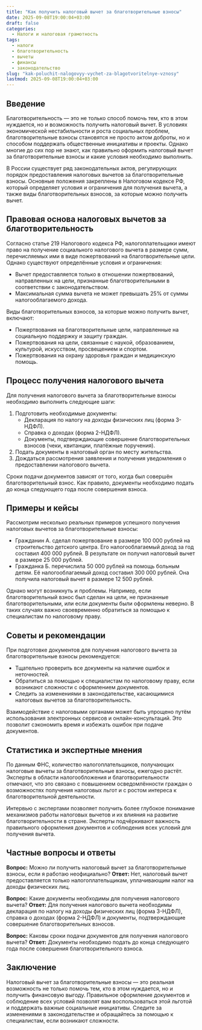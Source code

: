 ```yaml
---
title: "Как получить налоговый вычет за благотворительные взносы"
date: 2025-09-08T19:00:04+03:00
draft: false
categories:
  - Налоги и налоговая грамотность
tags:
  - налоги
  - благотворительность
  - вычеты
  - финансы
  - законодательство
slug: "kak-poluchit-nalogovyy-vychet-za-blagotvoritelnye-vznosy"
lastmod: 2025-09-08T19:00:04+03:00
---
```


## Введение

Благотворительность — это не только способ помочь тем, кто в этом нуждается, но и возможность получить налоговый вычет. В условиях экономической нестабильности и роста социальных проблем, благотворительные взносы становятся не просто актом доброты, но и способом поддержать общественные инициативы и проекты. Однако многие до сих пор не знают, как правильно оформить налоговый вычет за благотворительные взносы и какие условия необходимо выполнить.

В России существует ряд законодательных актов, регулирующих порядок предоставления налоговых вычетов за благотворительные взносы. Основные положения закреплены в Налоговом кодексе РФ, который определяет условия и ограничения для получения вычета, а также виды благотворительных взносов, за которые можно получить вычет.

## Правовая основа налоговых вычетов за благотворительность

Согласно статье 219 Налогового кодекса РФ, налогоплательщики имеют право на получение социального налогового вычета в размере сумм, перечисляемых ими в виде пожертвований на благотворительные цели. Однако существуют определённые условия и ограничения:

- Вычет предоставляется только в отношении пожертвований, направленных на цели, признанные благотворительными в соответствии с законодательством.
- Максимальная сумма вычета не может превышать 25% от суммы налогооблагаемого дохода.

Виды благотворительных взносов, за которые можно получить вычет, включают:

- Пожертвования на благотворительные цели, направленные на социальную поддержку и защиту граждан.
- Пожертвования на цели, связанные с наукой, образованием, культурой, искусством, просвещением и спортом.
- Пожертвования на охрану здоровья граждан и медицинскую помощь.

## Процесс получения налогового вычета

Для получения налогового вычета за благотворительные взносы необходимо выполнить следующие шаги:

1. Подготовить необходимые документы:
   - Декларация по налогу на доходы физических лиц (форма 3-НДФЛ).
   - Справка о доходах (форма 2-НДФЛ).
   - Документы, подтверждающие совершение благотворительных взносов (чеки, квитанции, платёжные поручения).
2. Подать документы в налоговый орган по месту жительства.
3. Дождаться рассмотрения заявления и получения уведомления о предоставлении налогового вычета.

Сроки подачи документов зависят от того, когда был совершён благотворительный взнос. Как правило, документы необходимо подать до конца следующего года после совершения взноса.

## Примеры и кейсы

Рассмотрим несколько реальных примеров успешного получения налоговых вычетов за благотворительные взносы:

- Гражданин А. сделал пожертвование в размере 100 000 рублей на строительство детского центра. Его налогооблагаемый доход за год составил 400 000 рублей. В результате он получил налоговый вычет в размере 25 000 рублей.
- Гражданка Б. перечислила 50 000 рублей на помощь больным детям. Её налогооблагаемый доход составил 300 000 рублей. Она получила налоговый вычет в размере 12 500 рублей.

Однако могут возникнуть и проблемы. Например, если благотворительный взнос был сделан на цели, не признанные благотворительными, или если документы были оформлены неверно. В таких случаях важно своевременно обратиться за помощью к специалистам по налоговому праву.

## Советы и рекомендации

При подготовке документов для получения налогового вычета за благотворительные взносы рекомендуется:

- Тщательно проверить все документы на наличие ошибок и неточностей.
- Обратиться за помощью к специалистам по налоговому праву, если возникают сложности с оформлением документов.
- Следить за изменениями в законодательстве, касающимися налоговых вычетов за благотворительность.

Взаимодействие с налоговыми органами может быть упрощено путём использования электронных сервисов и онлайн-консультаций. Это позволит сэкономить время и избежать ошибок при подаче документов.

## Статистика и экспертные мнения

По данным ФНС, количество налогоплательщиков, получающих налоговые вычеты за благотворительные взносы, ежегодно растёт. Эксперты в области налогообложения и благотворительности отмечают, что это связано с повышением осведомлённости граждан о возможностях получения налоговых льгот и с ростом интереса к благотворительной деятельности.

Интервью с экспертами позволяет получить более глубокое понимание механизмов работы налоговых вычетов и их влияния на развитие благотворительности в стране. Эксперты подчёркивают важность правильного оформления документов и соблюдения всех условий для получения вычета.

## Частные вопросы и ответы

**Вопрос:** Можно ли получить налоговый вычет за благотворительные взносы, если я работаю неофициально?
**Ответ:** Нет, налоговый вычет предоставляется только налогоплательщикам, уплачивающим налог на доходы физических лиц.

**Вопрос:** Какие документы необходимы для получения налогового вычета?
**Ответ:** Для получения налогового вычета необходимы декларация по налогу на доходы физических лиц (форма 3-НДФЛ), справка о доходах (форма 2-НДФЛ) и документы, подтверждающие совершение благотворительных взносов.

**Вопрос:** Каковы сроки подачи документов для получения налогового вычета?
**Ответ:** Документы необходимо подать до конца следующего года после совершения благотворительного взноса.

## Заключение

Налоговый вычет за благотворительные взносы — это реальная возможность не только помочь тем, кто в этом нуждается, но и получить финансовую выгоду. Правильное оформление документов и соблюдение всех условий позволят вам воспользоваться этой льготой и поддержать важные социальные инициативы. Следите за изменениями в законодательстве и обращайтесь за помощью к специалистам, если возникают сложности.

